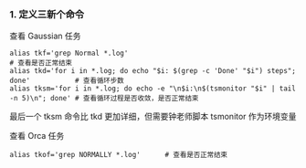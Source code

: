 ### 1. 定义三新个命令

查看 Gaussian 任务
```
alias tkf='grep Normal *.log'                                                          # 查看是否正常结束
alias tkd='for i in *.log; do echo "$i: $(grep -c 'Done' "$i") steps"; done'           # 查看循环步数
alias tksm='for i in *.log; do echo -e "\n$i:\n$(tsmonitor "$i" | tail -n 5)\n"; done' # 查看循环过程是否收敛，是否正常结束
```
最后一个 tksm 命令比 tkd 更加详细，但需要钟老师脚本 tsmonitor 作为环境变量


查看 Orca 任务

```
alias tkof='grep NORMALLY *.log'      # 查看是否正常结束
```









